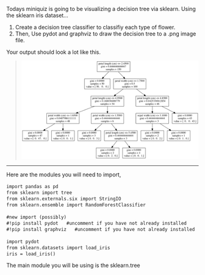 Todays miniquiz is going to be visualizing a decision tree via sklearn.
Using the sklearn iris dataset...

1.  Create a decision tree classifier to classifiy each type of flower.  
2.  Then, Use pydot and graphviz to draw the decision tree to a .png image file.  

Your output should look a lot like this.
> ![](images/iris.png)

---
Here are the modules you will need to import,
```
import pandas as pd
from sklearn import tree
from sklearn.externals.six import StringIO
from sklearn.ensemble import RandomForestClassifier

#new import (possibly)
#!pip install pydot   #uncomment if you have not already installed
#!pip install graphviz   #uncomment if you have not already installed

import pydot
from sklearn.datasets import load_iris
iris = load_iris()
```
The main module you will be using is the sklearn.tree
